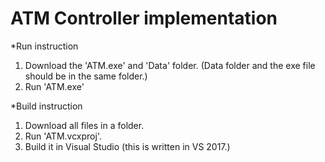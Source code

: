 # ATM Controller implementation

*Run instruction
1. Download the 'ATM.exe' and 'Data' folder. (Data folder and the exe file should be in the same folder.)
2. Run 'ATM.exe'

*Build instruction
1. Download all files in a folder.
2. Run 'ATM.vcxproj'.
3. Build it in Visual Studio (this is written in VS 2017.)
